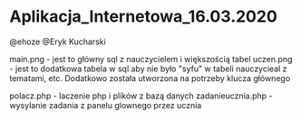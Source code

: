 # Aplikacja_Internetowa_16.03.2020
@ehoze
@Eryk Kucharski

main.png - jest to główny sql z nauczycielem i większością tabel
uczen.png - jest to dodatkowa tabela w sql aby nie było "syfu" w tabeli nauczycieal z tematami, etc. Dodatkowo została utworzona na potrzeby klucza głównego

polacz.php - laczenie php i plików z bazą danych
zadanieucznia.php - wysylanie zadania z panelu glownego przez ucznia
